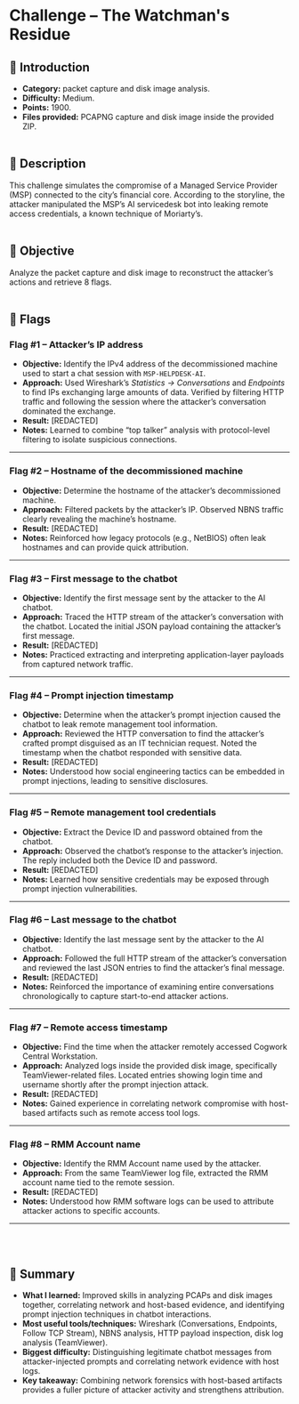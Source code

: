 # Challenge – The Watchman's Residue

## 📌 Introduction

- **Category:** packet capture and disk image analysis.  
- **Difficulty:** Medium.  
- **Points:** 1900.  
- **Files provided:** PCAPNG capture and disk image inside the provided ZIP.  <br><br>

## 📝 Description

This challenge simulates the compromise of a Managed Service Provider (MSP) connected to the city’s financial core. According to the storyline, the attacker manipulated the MSP’s AI servicedesk bot into leaking remote access credentials, a known technique of Moriarty’s.<br><br>

## 🎯 Objective

Analyze the packet capture and disk image to reconstruct the attacker’s actions and retrieve 8 flags.<br><br>

## 🚩 Flags

### Flag #1 – Attacker’s IP address

- **Objective:** Identify the IPv4 address of the decommissioned machine used to start a chat session with `MSP-HELPDESK-AI`.  
- **Approach:** Used Wireshark’s *Statistics → Conversations* and *Endpoints* to find IPs exchanging large amounts of data. Verified by filtering HTTP traffic and following the session where the attacker’s conversation dominated the exchange.  
- **Result:** [REDACTED]  
- **Notes:** Learned to combine “top talker” analysis with protocol-level filtering to isolate suspicious connections.

---

### Flag #2 – Hostname of the decommissioned machine

- **Objective:** Determine the hostname of the attacker’s decommissioned machine.  
- **Approach:** Filtered packets by the attacker’s IP. Observed NBNS traffic clearly revealing the machine’s hostname.  
- **Result:** [REDACTED]  
- **Notes:** Reinforced how legacy protocols (e.g., NetBIOS) often leak hostnames and can provide quick attribution.

---

### Flag #3 – First message to the chatbot

- **Objective:** Identify the first message sent by the attacker to the AI chatbot.  
- **Approach:** Traced the HTTP stream of the attacker’s conversation with the chatbot. Located the initial JSON payload containing the attacker’s first message.  
- **Result:** [REDACTED]  
- **Notes:** Practiced extracting and interpreting application-layer payloads from captured network traffic.

---

### Flag #4 – Prompt injection timestamp

- **Objective:** Determine when the attacker’s prompt injection caused the chatbot to leak remote management tool information.  
- **Approach:** Reviewed the HTTP conversation to find the attacker’s crafted prompt disguised as an IT technician request. Noted the timestamp when the chatbot responded with sensitive data.  
- **Result:** [REDACTED]  
- **Notes:** Understood how social engineering tactics can be embedded in prompt injections, leading to sensitive disclosures.

---

### Flag #5 – Remote management tool credentials

- **Objective:** Extract the Device ID and password obtained from the chatbot.  
- **Approach:** Observed the chatbot’s response to the attacker’s injection. The reply included both the Device ID and password.  
- **Result:** [REDACTED]  
- **Notes:** Learned how sensitive credentials may be exposed through prompt injection vulnerabilities.

---

### Flag #6 – Last message to the chatbot

- **Objective:** Identify the last message sent by the attacker to the AI chatbot.  
- **Approach:** Followed the full HTTP stream of the attacker’s conversation and reviewed the last JSON entries to find the attacker’s final message.  
- **Result:** [REDACTED]  
- **Notes:** Reinforced the importance of examining entire conversations chronologically to capture start-to-end attacker actions.

---

### Flag #7 – Remote access timestamp

- **Objective:** Find the time when the attacker remotely accessed Cogwork Central Workstation.  
- **Approach:** Analyzed logs inside the provided disk image, specifically TeamViewer-related files. Located entries showing login time and username shortly after the prompt injection attack.  
- **Result:** [REDACTED]  
- **Notes:** Gained experience in correlating network compromise with host-based artifacts such as remote access tool logs.

---

### Flag #8 – RMM Account name

- **Objective:** Identify the RMM Account name used by the attacker.  
- **Approach:** From the same TeamViewer log file, extracted the RMM account name tied to the remote session.  
- **Result:** [REDACTED]  
- **Notes:** Understood how RMM software logs can be used to attribute attacker actions to specific accounts.

---
<br><br>

## 📶 Summary

- **What I learned:** Improved skills in analyzing PCAPs and disk images together, correlating network and host-based evidence, and identifying prompt injection techniques in chatbot interactions.  
- **Most useful tools/techniques:** Wireshark (Conversations, Endpoints, Follow TCP Stream), NBNS analysis, HTTP payload inspection, disk log analysis (TeamViewer).  
- **Biggest difficulty:** Distinguishing legitimate chatbot messages from attacker-injected prompts and correlating network evidence with host logs.  
- **Key takeaway:** Combining network forensics with host-based artifacts provides a fuller picture of attacker activity and strengthens attribution.  
